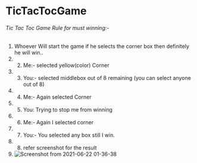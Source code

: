 # TicTacTocGame   
###### Tic Tac Toc Game Rule for must winning:-   
1. Whoever Will start the game if he selects the corner box then definitely he will win..   
2. 2. Me:- selected yellow(color) Corner   
3. 3. You:- selected middlebox out of 8 remaining (you can select anyone out of 8)   
4. 4. Me:- Again selected Corner   
5. 5. You: Trying to stop me from winning    
6. 6. Me:- Again I selected corner   
7. 7. You:- You selected any box still I win.   
8. 8. refer screenshot for the result
9. ![Screenshot from 2021-06-22 01-36-38](https://user-images.githubusercontent.com/73609690/122821329-51257b80-d2fa-11eb-9ebd-f9bca92b92f0.png)
